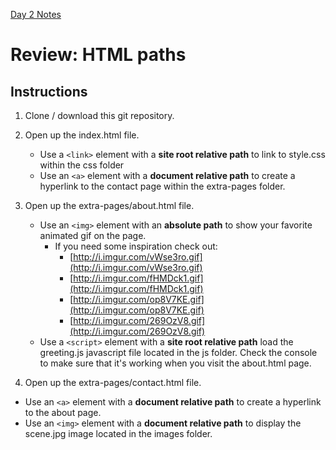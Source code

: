 [Day 2 Notes](/day-2)

# Review: HTML paths

## Instructions
1. Clone / download this git repository.

2. Open up the index.html file.
	- Use a `<link>` element with a **site root relative path** to link to style.css within the css folder
	- Use an `<a>` element with a **document relative path** to create a hyperlink to the contact page within the extra-pages folder.

3. Open up the extra-pages/about.html file.
	- Use an `<img>` element with an **absolute path** to show your favorite animated gif on the page.
		- If you need some inspiration check out:
			- [http://i.imgur.com/vWse3ro.gif](http://i.imgur.com/vWse3ro.gif)
			- [http://i.imgur.com/fHMDck1.gif](http://i.imgur.com/fHMDck1.gif)
			- [http://i.imgur.com/op8V7KE.gif](http://i.imgur.com/op8V7KE.gif)
			- [http://i.imgur.com/269OzV8.gif](http://i.imgur.com/269OzV8.gif)
	- Use a `<script>` element with a **site root relative path** load the greeting.js javascript file located in the js folder. Check the console to make sure that it's working when you visit the about.html page.

4. Open up the extra-pages/contact.html file.

- Use an `<a>` element with a **document relative path** to create a hyperlink to the about page.
- Use an `<img>` element with a **document relative path** to display the scene.jpg image located in the images folder.